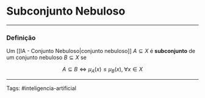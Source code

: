 
# Subconjunto Nebuloso

---

### Definição

Um [[IA - Conjunto Nebuloso|conjunto nebuloso]] $A \subseteq X$ é **subconjunto** de um conjunto nebuloso $B \subseteq X$  se

$$
A \subseteq B \iff \mu_A(x) \leq \mu_B(x), \;\forall x \in X
$$

---

Tags: #inteligencia-artificial

